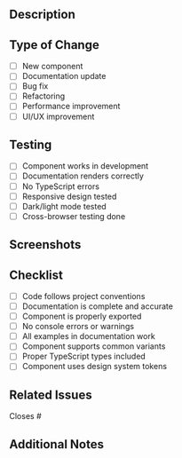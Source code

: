 ## Description

<!-- Brief description of what this PR does -->

## Type of Change

- [ ] New component
- [ ] Documentation update
- [ ] Bug fix
- [ ] Refactoring
- [ ] Performance improvement
- [ ] UI/UX improvement

## Testing

- [ ] Component works in development
- [ ] Documentation renders correctly
- [ ] No TypeScript errors
- [ ] Responsive design tested
- [ ] Dark/light mode tested
- [ ] Cross-browser testing done

## Screenshots

<!-- If applicable, add screenshots of your changes -->

## Checklist

- [ ] Code follows project conventions
- [ ] Documentation is complete and accurate
- [ ] Component is properly exported
- [ ] No console errors or warnings
- [ ] All examples in documentation work
- [ ] Component supports common variants
- [ ] Proper TypeScript types included
- [ ] Component uses design system tokens

## Related Issues

<!-- Link to any related issues -->
Closes #

## Additional Notes

<!-- Any additional information reviewers should know --> 